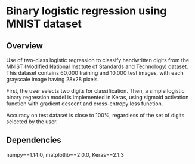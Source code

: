 # Binary logistic regression using MNIST dataset

## Overview
Use of two-class logistic regression to classify handwritten digits from the MNIST (Modified National Institute of Standards and Technology) dataset. This dataset contains 60,000 training and 10,000 test images, with each grayscale image having 28x28 pixels.

First, the user selects two digits for classification. Then, a simple logistic binary regression model is implemented in Keras, using sigmoid activation function with gradient descent and cross-entropy loss function.

Accuracy on test dataset is close to 100%, regardless of the set of digits selected by the user.

## Dependencies
numpy==1.14.0, matplotlib==2.0.0, Keras==2.1.3